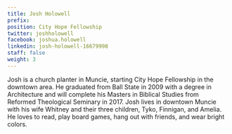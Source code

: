 ```yaml
---
title: Josh Holowell
prefix: 
position: City Hope Fellowship
twitter: joshholowell
facebook: joshua.holowell
linkedin: josh-holowell-16679998
staff: false
weight: 3
---
```


Josh is a church planter in Muncie, starting City Hope Fellowship in the downtown area. He graduated from Ball State in 2009 with a degree in Architecture and will complete his Masters in Biblical Studies from Reformed Theological Seminary in 2017. Josh lives in downtown Muncie with his wife Whitney and their three children, Tyko, Finnigan, and Amelia. He loves to read, play board games, hang out with friends, and wear bright colors.
